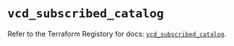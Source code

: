 # `vcd_subscribed_catalog`

Refer to the Terraform Registory for docs: [`vcd_subscribed_catalog`](https://registry.terraform.io/providers/vmware/vcd/3.10.0/docs/resources/subscribed_catalog).
